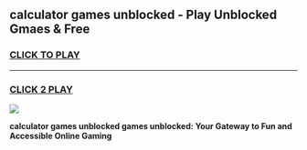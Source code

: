
## calculator games unblocked - Play Unblocked Gmaes & Free
<h3>
<a href="https://premium.freeplayer.one?title=calculator_games_unblocked&ref=19F">CLICK TO PLAY</a></h3>
<hr>

<h3>
<a href="https://premium.freeplayer.one?title=calculator_games_unblocked&ref=19F">CLICK 2 PLAY</a>
  
</h3>

<a href="https://premium.freeplayer.one?title=calculator_games_unblocked&ref=19F/"><img src="https://clearcache.store/games.png"></a>


**calculator games unblocked games unblocked: Your Gateway to Fun and Accessible Online Gaming**
